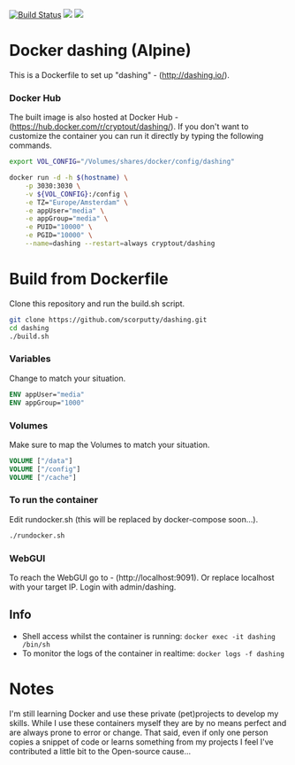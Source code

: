 [![Build Status](https://travis-ci.org/scorputty/dashing.svg?branch=master)](https://travis-ci.org/scorputty/dashing) [![](https://images.microbadger.com/badges/image/cryptout/dashing.svg)](https://microbadger.com/images/cryptout/dashing "Get your own image badge on microbadger.com") [![](https://images.microbadger.com/badges/version/cryptout/dashing.svg)](https://microbadger.com/images/cryptout/dashing "Get your own version badge on microbadger.com")

# Docker dashing (Alpine)

This is a Dockerfile to set up "dashing" - (http://dashing.io/).

### Docker Hub
The built image is also hosted at Docker Hub - (https://hub.docker.com/r/cryptout/dashing/).
If you don't want to customize the container you can run it directly by typing the following commands.
```sh
export VOL_CONFIG="/Volumes/shares/docker/config/dashing"

docker run -d -h $(hostname) \
    -p 3030:3030 \
    -v ${VOL_CONFIG}:/config \
    -e TZ="Europe/Amsterdam" \
    -e appUser="media" \
    -e appGroup="media" \
    -e PUID="10000" \
    -e PGID="10000" \
    --name=dashing --restart=always cryptout/dashing
```

# Build from Dockerfile
Clone this repository and run the build.sh script.
```sh
git clone https://github.com/scorputty/dashing.git
cd dashing
./build.sh
```

### Variables
Change to match your situation.
```Dockerfile
ENV appUser="media"
ENV appGroup="1000"
```

### Volumes
Make sure to map the Volumes to match your situation.
```Dockerfile
VOLUME ["/data"]
VOLUME ["/config"]
VOLUME ["/cache"]
```

### To run the container
Edit rundocker.sh (this will be replaced by docker-compose soon...).
```sh
./rundocker.sh
```

### WebGUI
To reach the WebGUI go to - (http://localhost:9091).
Or replace localhost with your target IP. Login with admin/dashing.

## Info
* Shell access whilst the container is running: `docker exec -it dashing /bin/sh`
* To monitor the logs of the container in realtime: `docker logs -f dashing`


# Notes
I'm still learning Docker and use these private (pet)projects to develop my skills.
While I use these containers myself they are by no means perfect and are always prone to error or change.
That said, even if only one person copies a snippet of code or learns something from my projects I feel I've contributed a little bit to the Open-source cause...
